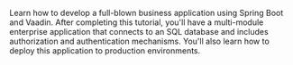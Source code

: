 Learn how to develop a full-blown business application using Spring Boot and Vaadin. After completing this tutorial, you'll have a multi-module enterprise application that connects to an SQL database and includes authorization and authentication mechanisms. You'll also learn how to deploy this application to production environments.